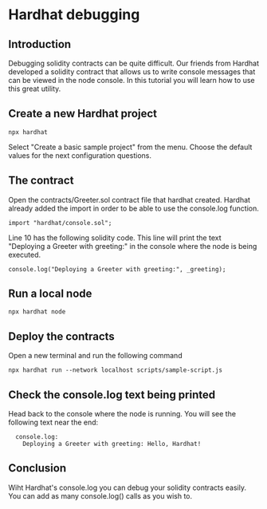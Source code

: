 # Hardhat debugging

## Introduction
Debugging solidity contracts can be quite difficult. Our friends from Hardhat developed a solidity contract that allows us to write console messages that can be viewed in the node console. In this tutorial you will learn how to use this great utility.

## Create a new Hardhat project
```shell
npx hardhat
```
Select "Create a basic sample project" from the menu. Choose the default values for the next configuration questions.

## The contract
Open the contracts/Greeter.sol contract file that hardhat created.
Hardhat already added the import in order to be able to use the console.log function.

```solidity
import "hardhat/console.sol";
```

Line 10 has the following solidity code. This line will print the text "Deploying a Greeter with greeting:" in the console where the node is being executed.

```solidity
console.log("Deploying a Greeter with greeting:", _greeting);
```

## Run a local node
```shell
npx hardhat node
```

## Deploy the contracts
Open a new terminal and run the following command

```shell
npx hardhat run --network localhost scripts/sample-script.js
```

## Check the console.log text being printed
Head back to the console where the node is running. You will see the following text near the end:
```shell
  console.log:
    Deploying a Greeter with greeting: Hello, Hardhat!
```

## Conclusion
Wiht Hardhat's console.log you can debug your solidity contracts easily. You can add as many console.log() calls as you wish to.